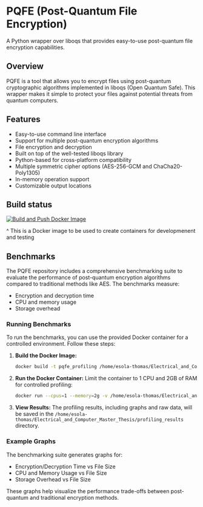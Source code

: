 # PQFE (Post-Quantum File Encryption)

A Python wrapper over liboqs that provides easy-to-use post-quantum file encryption capabilities.

## Overview

PQFE is a tool that allows you to encrypt files using post-quantum cryptographic algorithms implemented in liboqs (Open Quantum Safe). This wrapper makes it simple to protect your files against potential threats from quantum computers.

## Features

- Easy-to-use command line interface
- Support for multiple post-quantum encryption algorithms
- File encryption and decryption
- Built on top of the well-tested liboqs library
- Python-based for cross-platform compatibility
- Multiple symmetric cipher options (AES-256-GCM and ChaCha20-Poly1305)
- In-memory operation support
- Customizable output locations

## Build status
[![Build and Push Docker Image](https://github.com/esola-thomas/pqfe/actions/workflows/push_docker_image.yml/badge.svg)](https://github.com/esola-thomas/pqfe/actions/workflows/push_docker_image.yml)

^ This is a Docker image to be used to create containers for developmenent and testing

## Benchmarks

The PQFE repository includes a comprehensive benchmarking suite to evaluate the performance of post-quantum encryption algorithms compared to traditional methods like AES. The benchmarks measure:

- Encryption and decryption time
- CPU and memory usage
- Storage overhead

### Running Benchmarks

To run the benchmarks, you can use the provided Docker container for a controlled environment. Follow these steps:

1. **Build the Docker Image:**
   ```bash
   docker build -t pqfe_profiling /home/esola-thomas/Electrical_and_Computer_Master_Thesis/external/pqfe
   ```

2. **Run the Docker Container:**
   Limit the container to 1 CPU and 2GB of RAM for controlled profiling:
   ```bash
   docker run --cpus=1 --memory=2g -v /home/esola-thomas/Electrical_and_Computer_Master_Thesis/profiling_results:/ws/profiling_results pqfe_profiling
   ```

3. **View Results:**
   The profiling results, including graphs and raw data, will be saved in the `/home/esola-thomas/Electrical_and_Computer_Master_Thesis/profiling_results` directory.

### Example Graphs

The benchmarking suite generates graphs for:

- Encryption/Decryption Time vs File Size
- CPU and Memory Usage vs File Size
- Storage Overhead vs File Size

These graphs help visualize the performance trade-offs between post-quantum and traditional encryption methods.
